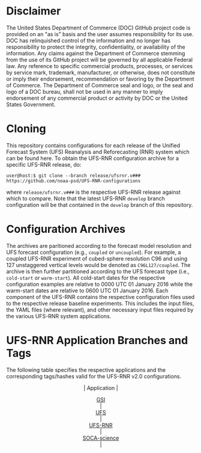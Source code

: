 # Disclaimer

The United States Department of Commerce (DOC) GitHub project code is
provided on an "as is" basis and the user assumes responsibility for
its use. DOC has relinquished control of the information and no longer
has responsibility to protect the integrity, confidentiality, or
availability of the information. Any claims against the Department of
Commerce stemming from the use of its GitHub project will be governed
by all applicable Federal law. Any reference to specific commercial
products, processes, or services by service mark, trademark,
manufacturer, or otherwise, does not constitute or imply their
endorsement, recommendation or favoring by the Department of
Commerce. The Department of Commerce seal and logo, or the seal and
logo of a DOC bureau, shall not be used in any manner to imply
endorsement of any commercial product or activity by DOC or the United
States Government.

# Cloning

This repository contains configurations for each release of the
Unified Forecast System (UFS) Reanalysis and Reforecasting (RNR)
system which can be found here. To obtain the UFS-RNR configuration
archive for a specific UFS-RNR release, do:

~~~
user@host:$ git clone --branch release/ufsrnr.v### https://github.com/noaa-psd/UFS-RNR-configurations
~~~

where `release/ufsrnr.v###` is the respective UFS-RNR release against
which to compare. Note that the latest UFS-RNR `develop` branch
configuration will be that contained in the `develop` branch of this
repository.

# Configuration Archives

The archives are paritioned according to the forecast model resolution
and UFS forecast configuration (e.g., `coupled` or `uncoupled`). For
example, a coupled UFS-RNR experiment of cubed-sphere resolution C96
and using 127 unstaggered vertical levels would be denoted as
`C96L127/coupled`. The archive is then further partitioned according to
the UFS forecast type (i.e., `cold-start` or `warm-start`). All
cold-start dates for the respective configuration examples are
relative to 0000 UTC 01 January 2016 while the warm-start dates are
relative to 0600 UTC 01 January 2016. Each component of the UFS-RNR
contains the respective configuration files used to the respective
release baseline experiments. This includes the input files, the YAML
files (where relevant), and other necessary input files required by
the various UFS-RNR system applications.

# UFS-RNR Application Branches and Tags

The following table specifies the respective applications and the
corresponding tags/hashes valid for the UFS-RNR v2.0 configurations.



<div align="center">

| Application | <div align="center">[GSI](https://github.com/jswhit/GSI)</div> | <div align="center">[UFS](https://github.com/ufs-community/ufs-weather-model)</div> | <div align="center">[UFS-RNR](https://github.com/noaa-psd/UFS-RNR)</div> | <div align="center">[SOCA-science](https://github.com/JCSDA-internal/soca-science)</div> |

</div>


